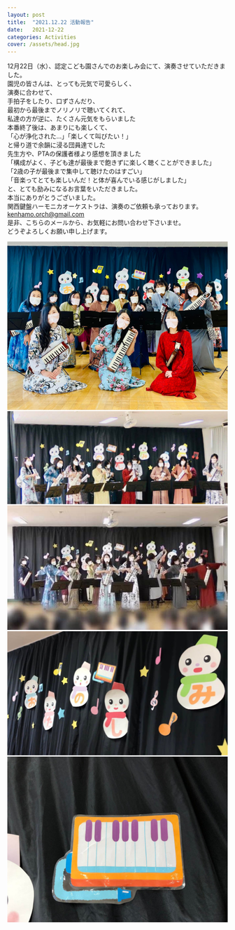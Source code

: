 ```yaml
---
layout: post
title:  "2021.12.22 活動報告"
date:   2021-12-22 
categories: Activities
cover: /assets/head.jpg
---
```


12月22日（水）、認定こども園さんでのお楽しみ会にて、演奏させていただきました。  
園児の皆さんは、とっても元気で可愛らしく、  
演奏に合わせて、  
手拍子をしたり、口ずさんだり、  
最初から最後までノリノリで聴いてくれて、  
私達の方が逆に、たくさん元気をもらいました  
本番終了後は、あまりにも楽しくて、  
「心が浄化された…」「楽しくて叫びたい！」  
と帰り道で余韻に浸る団員達でした  
先生方や、PTAの保護者様より感想を頂きました  
「構成がよく、子ども達が最後まで飽きずに楽しく聴くことができました」  
「2歳の子が最後まで集中して聴けたのはすごい」  
「音楽ってとても楽しいんだ！と体が喜んでいる感じがしました」  
と、とても励みになるお言葉をいただきました。  
本当にありがとうございました。  
関西鍵盤ハーモニカオーケストラは、演奏のご依頼も承っております。  
kenhamo.orch@gmail.com  
是非、こちらのメールから、お気軽にお問い合わせ下さいませ。  
どうぞよろしくお願い申し上げます。  

<img border="0" src="/assets/20211222-1.jpg">  
<img border="0" src="/assets/20211222-2.jpg">  
<img border="0" src="/assets/20211222-3.jpg">  
<img border="0" src="/assets/20211222-4.jpg">  
<img border="0" src="/assets/20211222-5.jpg">  
